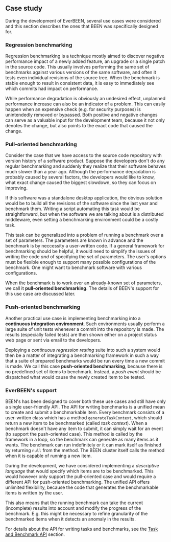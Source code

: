 ## Case study

During the development of EverBEEN, several use cases were considered and this section describes the ones that BEEN was specifically designed for.

### Regression benchmarking

Regression benchmarking is a technique mostly aimed to discover negative performance impact of a newly added feature, an upgrade or a single patch in the source code. This usually involves performing the same set of benchmarks against various versions of the same software, and often it tests even individual revisions of the source tree. When the benchmark is stable enough to result in consistent data, it is easy to immediately see which commits had impact on performance.

While performance degradation is obviously an undesired effect, unplanned performance increase can also be an indicator of a problem. This can easily happen when an expensive check (e.g. for security purposes) is unintendedly removed or bypassed. Both positive and negative changes can serve as a valuable input for the development team, because it not only denotes the change, but also points to the exact code that caused the change.

### Pull-oriented benchmarking

Consider the case that we have access to the source code repository with version history of a software product. Suppose the developers don't do any regular benchmarking and suddenly they realize that their software behaves much slower than a year ago. Although the performance degradation is probably caused by several factors, the developers would like to know, what exact change caused the biggest slowdown, so they can focus on improving.

If this software was a standalone desktop application, the obvious solution would be to build all the revisions of the software since the last year and benchmark them. Writing a script automating this task would be straightforward, but when the software we are talking about is a distributed middleware, even setting a benchmarking environment could be a costly task.

This task can be generalized into a problem of running a benchmark over a set of parameters. The parameters are known in advance and the benchmark is by neccessity a user-written code. If a general framework for benchmarking should be helpful, it would need to simplify the issues of writing the code *and* of specifying the set of parameters. The user's options must be flexible enough to support many possible configurations of the benchmark. One might want to benchmark software with various configurations.

When the benchmark is to work over an already-known set of parameters, we call it **pull-oriented benchmarking**. The details of BEEN's support for this use case are discussed later.

### Push-oriented benchmarking

Another practical use case is implementing benchmarking into a **continuous integration environment**. Such environments usually perform a large suite of unit tests whenever a commit into the repository is made. The results (especially failed tests) are then shown either on a project status web page or sent via email to the developers.

Deploying a *continuous regression resting* suite into such a system would then be a matter of integrating a benchmarking framework in such a way that a suite of prepared benchmarks would be run every time a new commit is made. We call this case **push-oriented benchmarking**, because there is no predefined set of items to benchmark. Instead, a *push event* should be dispatched what would cause the newly created item to be tested.

### EverBEEN's support

BEEN's has been designed to cover both these use cases and still have only a single user-friendly API. The API for writing benchmarks is a unified mean to create and submit a benchmarkable item. Every benchmark consists of a user-written class which has a method `generateTaskContext`, which should return a new item to be benchmarked (called *task context*). When a benchmark doesn't have any item to submit, it can simply wait for an event (to support the push-oriented case). This method is called by the framework in a loop, so the benchmark can generate as many items as it wants. The benchmark can run indefinitely or it can mark itself as finished by returning `null` from the method. The BEEN cluster itself calls the method when it is capable of running a new item.

During the development, we have considered implementing a *descriptive language* that would specify which items are to be benchmarked. This would however only support the pull-oriented case and would require a different API for push-oriented benchmarking. The unified API offers unlimited flexibility, because the code that generates the benchmarkable items is written by the user.

This also means that the running benchmark can take the current (incomplete) results into account and modify the progress of the benchmark. E.g. this might be necessary to refine granularity of the benchmarked items when it detects an anomaly in the results.

For details about the API for writing tasks and benchmarks, see the [Task and Benchmark API](#user.taskapi) section.
